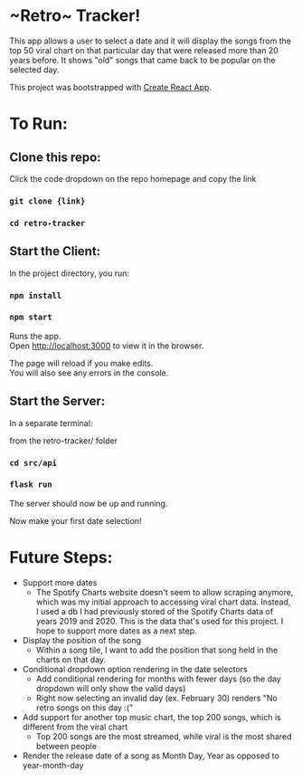 # \~Retro\~ Tracker!

This app allows a user to select a date and it will display the songs from the top 50 viral chart on that particular day that were released more than 20 years before. It shows "old" songs that came back to be popular on the selected day.

This project was bootstrapped with [Create React App](https://github.com/facebook/create-react-app).

# To Run:
## Clone this repo:

Click the code dropdown on the repo homepage and copy the link

### `git clone {link}`
### `cd retro-tracker`

## Start the Client:

In the project directory, you run:

### `npm install`
### `npm start`

Runs the app.\
Open [http://localhost:3000](http://localhost:3000) to view it in the browser.

The page will reload if you make edits.\
You will also see any errors in the console.

## Start the Server:

In a separate terminal:

from the retro-tracker/ folder

### `cd src/api`
### `flask run`

The server should now be up and running.

Now make your first date selection!

# Future Steps:
* Support more dates
  * The Spotify Charts website doesn't seem to allow scraping anymore, which was my initial approach to accessing viral chart data. Instead, I used a db I had previously stored of the Spotify Charts data of years 2019 and 2020. This is the data that's used for this project. I hope to support more dates as a next step.
* Display the position of the song
  * Within a song tile, I want to add the position that song held in the charts on that day.
* Conditional dropdown option rendering in the date selectors
  * Add conditional rendering for months with fewer days (so the day dropdown will only show the valid days)
  * Right now selecting an invalid day (ex. February 30) renders "No retro songs on this day :("
* Add support for another top music chart, the top 200 songs, which is different from the viral chart
  * Top 200 songs are the most streamed, while viral is the most shared between people
* Render the release date of a song as Month Day, Year as opposed to year-month-day
